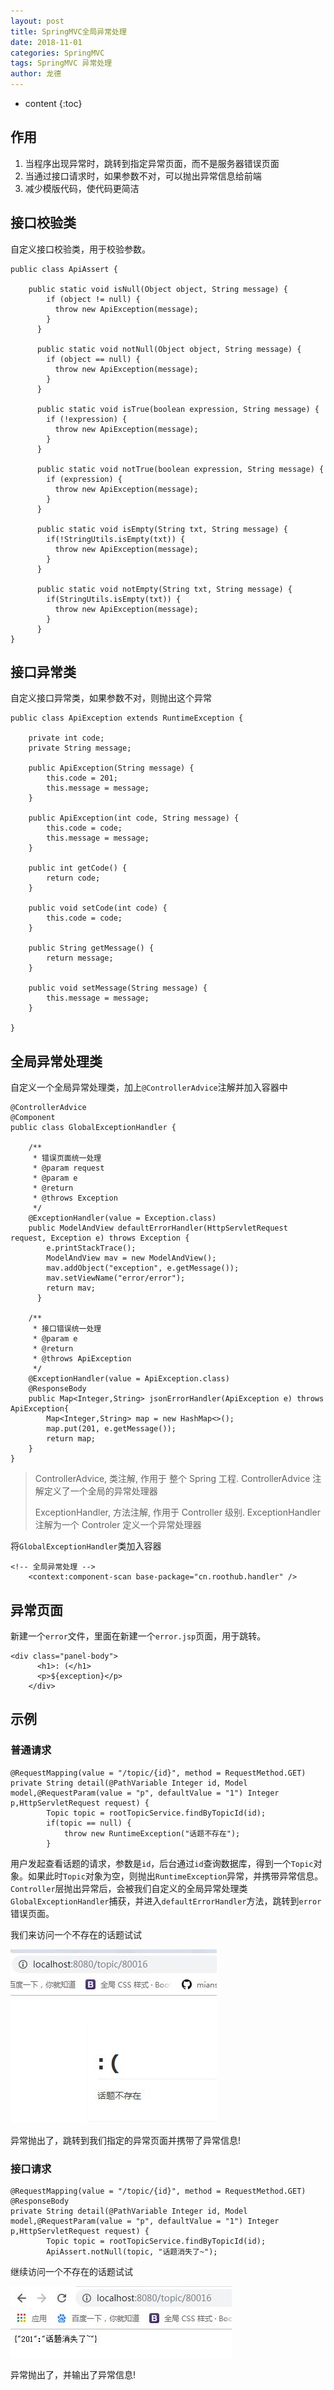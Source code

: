 ```yaml
---
layout: post
title: SpringMVC全局异常处理
date: 2018-11-01
categories: SpringMVC
tags: SpringMVC 异常处理
author: 龙德
---
```


* content
{:toc}

## 作用

1. 当程序出现异常时，跳转到指定异常页面，而不是服务器错误页面
2. 当通过接口请求时，如果参数不对，可以抛出异常信息给前端
3. 减少模版代码，使代码更简洁

## 接口校验类

自定义接口校验类，用于校验参数。




```
public class ApiAssert {
	
	public static void isNull(Object object, String message) {
	    if (object != null) {
	      throw new ApiException(message);
	    }
	  }

	  public static void notNull(Object object, String message) {
	    if (object == null) {
	      throw new ApiException(message);
	    }
	  }

	  public static void isTrue(boolean expression, String message) {
	    if (!expression) {
	      throw new ApiException(message);
	    }
	  }

	  public static void notTrue(boolean expression, String message) {
	    if (expression) {
	      throw new ApiException(message);
	    }
	  }

	  public static void isEmpty(String txt, String message) {
	    if(!StringUtils.isEmpty(txt)) {
	      throw new ApiException(message);
	    }
	  }

	  public static void notEmpty(String txt, String message) {
	    if(StringUtils.isEmpty(txt)) {
	      throw new ApiException(message);
	    }
	  }
}
```

## 接口异常类

自定义接口异常类，如果参数不对，则抛出这个异常

```
public class ApiException extends RuntimeException {

	private int code;
	private String message;

	public ApiException(String message) {
		this.code = 201;
		this.message = message;
	}

	public ApiException(int code, String message) {
		this.code = code;
		this.message = message;
	}

	public int getCode() {
		return code;
	}

	public void setCode(int code) {
		this.code = code;
	}

	public String getMessage() {
		return message;
	}

	public void setMessage(String message) {
		this.message = message;
	}

}
```

## 全局异常处理类

自定义一个全局异常处理类，加上`@ControllerAdvice`注解并加入容器中

```
@ControllerAdvice
@Component
public class GlobalExceptionHandler {
	
	/**
	 * 错误页面统一处理
	 * @param request
	 * @param e
	 * @return
	 * @throws Exception
	 */
	@ExceptionHandler(value = Exception.class)
	public ModelAndView defaultErrorHandler(HttpServletRequest request, Exception e) throws Exception {
	    e.printStackTrace();
	    ModelAndView mav = new ModelAndView();
	    mav.addObject("exception", e.getMessage());
	    mav.setViewName("error/error");
	    return mav;
	  }
	
	/**
	 * 接口错误统一处理
	 * @param e
	 * @return
	 * @throws ApiException
	 */
	@ExceptionHandler(value = ApiException.class)
	@ResponseBody
	public Map<Integer,String> jsonErrorHandler(ApiException e) throws ApiException{
		Map<Integer,String> map = new HashMap<>();
		map.put(201, e.getMessage());
		return map;
	}
}
```

> ControllerAdvice, 类注解, 作用于 整个 Spring 工程. ControllerAdvice 注解定义了一个全局的异常处理器
>
> ExceptionHandler, 方法注解, 作用于 Controller 级别. ExceptionHandler 注解为一个 Controler 定义一个异常处理器

将`GlobalExceptionHandler`类加入容器

```
<!-- 全局异常处理 -->
	<context:component-scan base-package="cn.roothub.handler" />
```

## 异常页面

新建一个`error`文件，里面在新建一个`error.jsp`页面，用于跳转。

```
<div class="panel-body">
      <h1>: (</h1>
      <p>${exception}</p>
    </div>
```

## 示例

### 普通请求

```
@RequestMapping(value = "/topic/{id}", method = RequestMethod.GET)
private String detail(@PathVariable Integer id, Model model,@RequestParam(value = "p", defaultValue = "1") Integer p,HttpServletRequest request) {
		Topic topic = rootTopicService.findByTopicId(id);
		if(topic == null) {
			throw new RuntimeException("话题不存在");
		}
```

用户发起查看话题的请求，参数是`id`，后台通过`id`查询数据库，得到一个`Topic`对象。如果此时`Topic`对象为空，则抛出`RuntimeException`异常，并携带异常信息。`Controller`层抛出异常后，会被我们自定义的全局异常处理类`GlobalExceptionHandler`捕获，并进入`defaultErrorHandler`方法，跳转到`error`错误页面。

我们来访问一个不存在的话题试试

![image](/assets/20181101203459.jpg)

异常抛出了，跳转到我们指定的异常页面并携带了异常信息!

### 接口请求

```
@RequestMapping(value = "/topic/{id}", method = RequestMethod.GET)
@ResponseBody
private String detail(@PathVariable Integer id, Model model,@RequestParam(value = "p", defaultValue = "1") Integer p,HttpServletRequest request) {
		Topic topic = rootTopicService.findByTopicId(id);
		ApiAssert.notNull(topic, "话题消失了~");
```

继续访问一个不存在的话题试试

![image](/assets/20181101204542.jpg)

异常抛出了，并输出了异常信息!
